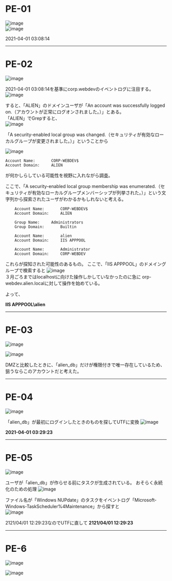 # PE-01
![image](https://github.com/user-attachments/assets/54988558-252e-40ed-9e92-d27046133dc4)  
![image](https://github.com/user-attachments/assets/d3e38a69-be49-4863-a0e7-307f435f4ed6)  

2021-04-01 03:08:14
***

# PE-02
![image](https://github.com/user-attachments/assets/8d641584-5bc3-4d5d-8224-2a8b442d8b74)  

2021-04-01 03:08:14を基準にcorp.webdevのイベントログに注目する。
![image](https://github.com/user-attachments/assets/60102b12-0ddd-4b09-9e0b-1db68311b5bd)

  
すると、「ALIEN」のドメインユーザが「An account was successfully logged on.（アカウントが正常にログオンされました。）」とある。  
「ALIEN」でGrepすると、  
![image](https://github.com/user-attachments/assets/fcf04ae1-84b2-4e0e-975d-f3c22e3f45a7)  

「A security-enabled local group was changed.（セキュリティが有効なローカルグループが変更されました。）」ということから

![image](https://github.com/user-attachments/assets/5485adcb-32ce-4563-af61-7025f6543ed3)
```
Account Name:		CORP-WEBDEV$
Account Domain:		ALIEN
```
が何かしらしている可能性を視野に入れながら調査。

ここで、「A security-enabled local group membership was enumerated.（セキュリティが有効なローカルグループメンバーシップが列挙された。）」という文字列から探索されたユーザがわかるかもしれないと考える。
```
	Account Name:		CORP-WEBDEV$
	Account Domain:		ALIEN
```
```
	Group Name:		Administrators
	Group Domain:		Builtin
```
```
	Account Name:		alien
	Account Domain:		IIS APPPOOL
```
```
	Account Name:		Administrator
	Account Domain:		CORP-WEBDEV
```
これらが探知された可能性のあるもの。
ここで、「IIS APPPOOL」のドメイングループで検索すると
![image](https://github.com/user-attachments/assets/f12a9e57-0297-4c35-8a10-7f1c215aa869)  
３月ごろまではlocalhostに向けた操作しかしていなかったのに急に
orp-webdev.alien.localに対して操作を始めている。

よって、

**IIS APPPOOL\alien**


***
# PE-03
![image](https://github.com/user-attachments/assets/b3772446-e598-4722-b504-69302e7da88c)

![image](https://github.com/user-attachments/assets/cda9413e-d5b2-4f59-9b44-5186a8951df5)

DMZと比較したときに、「alien_db」だけが権限付きで唯一存在しているため、狙うならこのアカウントだと考えた。  

***
# PE-04
![image](https://github.com/user-attachments/assets/a6903af2-3880-4166-9d2c-c87ff3c6f64a)

「alien_db」が最初にログインしたときのものを探してUTFに変換
![image](https://github.com/user-attachments/assets/a47d5c84-5e9a-43db-af28-e2068c0e5127)

**2021-04-01 03:29:23**

***
# PE-05
![image](https://github.com/user-attachments/assets/750f3364-4fb6-4523-891c-6a771e14a27a)

ユーザが「alien_db」が作らせる前にタスクが生成されている。
おそらく永続化のための処理
![image](https://github.com/user-attachments/assets/479badf7-741c-4365-8667-d1fdf6d19dcd)  

ファイル名が「Windows NUPdate」のタスクをイベントログ「Microsoft-Windows-TaskScheduler%4Maintenance」から探すと  
![image](https://github.com/user-attachments/assets/7a5015c3-b561-4d19-ba9e-894ba2007712)  

2121/04/01 12:29:23なのでUTFに直して **2121/04/01 12:29:23**

***
# PE-6
![image](https://github.com/user-attachments/assets/07123341-55d0-4b71-9aff-ae5d8470fdbe)

![image](https://github.com/user-attachments/assets/d172d755-06b7-49de-a8d2-6d64a2bcb368)


